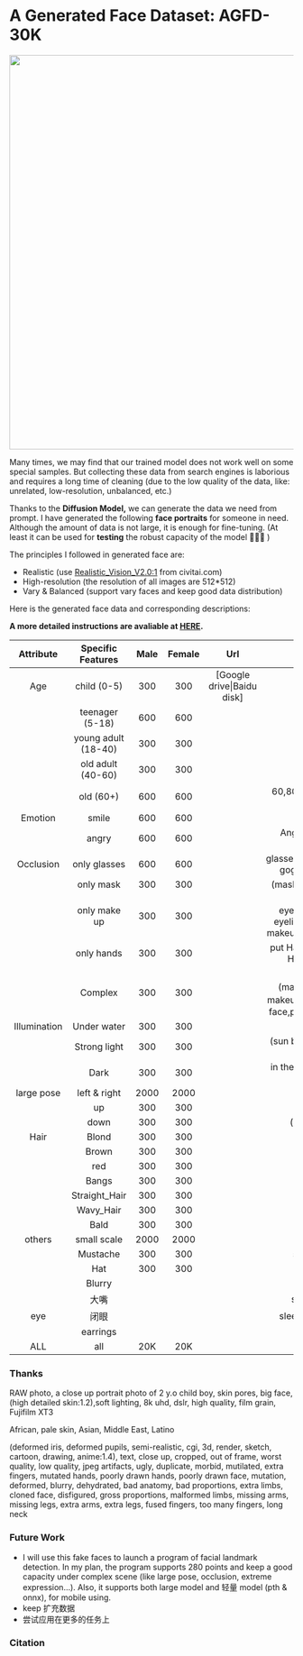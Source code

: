 # A Generated Face Dataset: AGFD-30K

<div align=center>
    <img src=https://github.com/Robin-WZQ/AGFD-30/blob/main/logo.png width="700"/>
</div>

Many times, we may find that our trained model does not work well on some special samples. But collecting these data from search engines is laborious and requires a long time of cleaning (due to the low quality of the data, like: unrelated, low-resolution, unbalanced, etc.)

Thanks to the **Diffusion Model,** we can generate the data we need from prompt. I have generated the following **face portraits** for someone in need. Although the amount of data is not large, it is enough for fine-tuning. (At least it can be used for **testing** the robust capacity of the model 🤣🤣🤣 )

The principles I followed in generated face are:

- Realistic (use [Realistic_Vision_V2.0:1]() from civitai.com)
- High-resolution (the resolution of all images are 512*512)
- Vary & Balanced (support vary faces and keep good data distribution)

Here is the generated face data and corresponding descriptions:

**A more detailed instructions are avaliable at [HERE](https://github.com/Robin-WZQ/AGFD-30K/blob/main/Instructions.md).**

|  Attribute   |  Specific Features  | Male | Female |            Url             |                        Special Prompt                        |
| :----------: | :-----------------: | :--: | :----: | :------------------------: | :----------------------------------------------------------: |
|     Age      |     child (0-5)     | 300  |  300   | [Google drive\|Baidu disk] |                        1 y.o., 3 y.o.                        |
|              |   teenager (5-18)   | 600  |  600   |                            |                       8 y.o., 15 y.o.                        |
|              | young adult (18-40) | 300  |  300   |                            |                       25 y.o., 35 y.o.                       |
|              |  old adult (40-60)  | 300  |  300   |                            |                       45 y.o., 55 y.o.                       |
|              |      old (60+)      | 600  |  600   |                            |               60,80,100 y.o., Grandma，Grandpa               |
|   Emotion    |        smile        | 600  |  600   |                            |                      smiling, laughing                       |
|              |        angry        | 600  |  600   |                            |               Angry, pissed-off face, yelling                |
|  Occlusion   |    only glasses     | 600  |  600   |                            |     glasses,sunglasses,swimming goggles,skiing goggles,      |
|              |      only mask      | 300  |  300   |                            |                  (masked:1.2), antigas mask                  |
|              |    only make up     | 300  |  300   |                            | highly make up, eyeshadow,heavy black eyeliner, joker, [Halloween makeup], eye looking forward |
|              |     only hands      | 300  |  300   |                            |     put Hand in front of face,put Hand in front of hair      |
|              |       Complex       | 300  |  300   |                            | glasses，(masked:1.2),Halloween makeup，put Hand in front of face,put Hand in front of hair |
| Illumination |     Under water     | 300  |  300   |                            |                         under water                          |
|              |    Strong light     | 300  |  300   |                            |              (sun behind:1.2), strong sun shine              |
|              |        Dark         | 300  |  300   |                            |       in the night, dark light, (very dark scene:1.2)        |
|  large pose  |    left & right     | 2000 |  2000  |                            |                          side view                           |
|              |         up          | 300  |  300   |                            |                       (looking up:1.3)                       |
|              |        down         | 300  |  300   |                            |                      (looking down:1.3)                      |
|     Hair     |        Blond        | 300  |  300   |                            |                          blond hair                          |
|              |        Brown        | 300  |  300   |                            |                                                              |
|              |         red         | 300  |  300   |                            |                                                              |
|              |        Bangs        | 300  |  300   |                            |                         (Bangs:1.5)                          |
|              |    Straight_Hair    | 300  |  300   |                            |                                                              |
|              |      Wavy_Hair      | 300  |  300   |                            |                                                              |
|              |        Bald         | 300  |  300   |                            |                             man                              |
|    others    |     small scale     | 2000 |  2000  |                            |                           clothes                            |
|              |      Mustache       | 300  |  300   |                            |                       sideburns,goatee                       |
|              |         Hat         | 300  |  300   |                            |                                                              |
|              |       Blurry        |      |        |                            |                                                              |
|              |        大嘴         |      |        |                            |                      screaming, cfg:15                       |
|     eye      |        闭眼         |      |        |                            |                   sleepy, (close eyes:1.2)                   |
|              |      earrings       |      |        |                            |                                                              |
|     ALL      |         all         | 20K  |  20K   |                            |                                                              |



### Thanks

RAW photo, a close up portrait photo of 2 y.o child boy, skin pores,  big face,(high detailed skin:1.2),soft lighting, 8k uhd, dslr, high quality, film grain, Fujifilm XT3

 African, pale skin, Asian, Middle East, Latino

(deformed iris, deformed pupils, semi-realistic, cgi, 3d, render, sketch, cartoon, drawing, anime:1.4), text, close up, cropped, out of frame, worst quality, low quality, jpeg artifacts, ugly, duplicate, morbid, mutilated, extra fingers, mutated hands, poorly drawn hands, poorly drawn face, mutation, deformed, blurry, dehydrated, bad anatomy, bad proportions, extra limbs, cloned face, disfigured, gross proportions, malformed limbs, missing arms, missing legs, extra arms, extra legs, fused fingers, too many fingers, long neck

### Future Work

- I will use this fake faces to launch a program of facial landmark detection. In my plan, the program supports 280 points and keep a good capacity under complex scene (like large pose, occlusion, extreme expression…). Also, it supports both large model and 轻量 model (pth & onnx), for mobile using.
- keep 扩充数据
- 尝试应用在更多的任务上

### Citation


